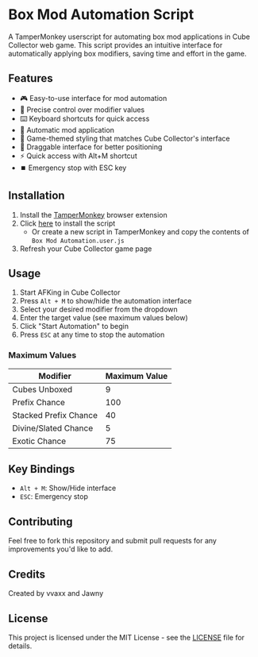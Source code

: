 # Box Mod Automation Script

A TamperMonkey userscript for automating box mod applications in Cube Collector web game. This script provides an intuitive interface for automatically applying box modifiers, saving time and effort in the game.

## Features

- 🎮 Easy-to-use interface for mod automation
- 🎯 Precise control over modifier values
- ⌨️ Keyboard shortcuts for quick access
- 🔄 Automatic mod application
- 🎨 Game-themed styling that matches Cube Collector's interface
- 📱 Draggable interface for better positioning
- ⚡ Quick access with Alt+M shortcut
- ⏹️ Emergency stop with ESC key

## Installation

1. Install the [TamperMonkey](https://www.tampermonkey.net/) browser extension
2. Click [here](Box%20Mod%20Automation.user.js) to install the script
   - Or create a new script in TamperMonkey and copy the contents of `Box Mod Automation.user.js`
3. Refresh your Cube Collector game page

## Usage

1. Start AFKing in Cube Collector
2. Press `Alt + M` to show/hide the automation interface
3. Select your desired modifier from the dropdown
4. Enter the target value (see maximum values below)
5. Click "Start Automation" to begin
6. Press `ESC` at any time to stop the automation

### Maximum Values

| Modifier | Maximum Value |
|----------|---------------|
| Cubes Unboxed | 9 |
| Prefix Chance | 100 |
| Stacked Prefix Chance | 40 |
| Divine/Slated Chance | 5 |
| Exotic Chance | 75 |

## Key Bindings

- `Alt + M`: Show/Hide interface
- `ESC`: Emergency stop

## Contributing

Feel free to fork this repository and submit pull requests for any improvements you'd like to add.

## Credits

Created by vvaxx and Jawny

## License

This project is licensed under the MIT License - see the [LICENSE](LICENSE) file for details.
